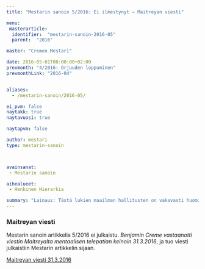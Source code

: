 ```yaml
---
title: "Mestarin sanoin 5/2016: Ei ilmestynyt – Maitreyan viesti"

menu:
 masterarticle:
  identifier:  "mestarin-sanoin-2016-05"
  parent:  "2016"

master: "Cremen Mestari"

date: 2016-05-01T00:00:00+02:00
prevmonth: "4/2016: Orjuuden loppuminen"
prevmonthLink: "2016-04"


aliases:
  - /mestarin-sanoin/2016-05/

ei_pvm: false
naytakk: true
naytavuosi: true

naytapvm: false

author: mestari
type: mestarin-sanoin



avainsanat:
 - Mestarin sanoin

aihealueet:
 - Henkinen Hierarkia

summary: "Lainaus: Tästä lukien maailman hallitusten on vakavasti huomioitava tämän tähän asti hiljaisen enemmistön pyrkimykset ja muutettava suunnitelmansa vastaavasti. ”Rikkaan ylhäisön” tulee olemaan vaikeata ylläpitää sitä ammottavaa kuilua joka on heidän ja tavallisen ”talonpojan” elämäntyylien välillä samalla kun tasa-arvon vaatimus aikaansaa muutosta. Tullaan ymmärtämään, että nykyisen kaltaiset taloudellisen vallan kahtiajaot ovat talouden epätasapainon syiden keskiössä."
---
```

<h3>Maitreyan viesti</h3>

<p>Mestarin sanoin artikkelia 5/2016 ei julkaistu. <em>Benjamin Creme vastaanotti viestin Maitreyalta mentaalisen telepatian keinoin 31.3.2016</em>, ja tuo viesti julkaistiin Mestarin artikkelin sijaan.</p>

<p><a href="/maitreya/maitreyan-viestit/maitreyan-viesti-2016-03-31/">Maitreyan viesti 31.3.2016</a></p>